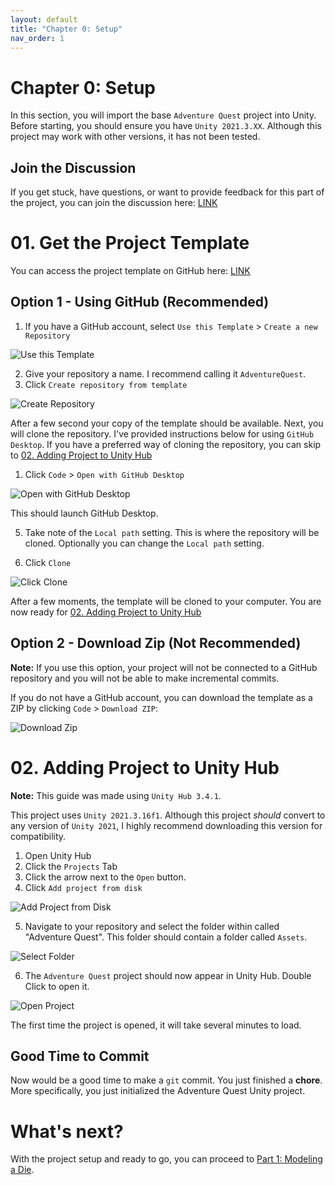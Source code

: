 ```yaml
---
layout: default
title: "Chapter 0: Setup"
nav_order: 1
---
```

# Chapter 0: Setup

In this section, you will import the base `Adventure Quest` project into Unity.
Before starting, you should ensure you have `Unity 2021.3.XX`. Although this
project may work with other versions, it has not been tested.

## Join the Discussion

If you get stuck, have questions, or want to provide feedback for this part of
the project, you can join the discussion here:
[LINK](https://github.com/CaptainCoderOrg/AdventureQuest-Unity-2021/discussions/2)

# 01. Get the Project Template

You can access the project template on GitHub here: [LINK](https://github.com/CaptainCoderOrg/AdventureQuest-Unity-2021/discussions/2)

## Option 1 - Using GitHub (Recommended)

1. If you have a GitHub account, select `Use this Template` > `Create a new Repository`

![Use this Template](imgs/00%20-%20Setup/00-UseTemplate.png)

2. Give your repository a name. I recommend calling it `AdventureQuest`.
3. Click `Create repository from template`

![Create Repository](imgs/00%20-%20Setup/02-CreateRepo.png)

After a few second your copy of the template should be available. Next, you will
clone the repository. I've provided instructions below for using `GitHub
Desktop`. If you have a preferred way of cloning the repository, you can skip to
[02. Adding Project to Unity Hub](#02-adding-project-to-unity-hub)

1.  Click `Code` > `Open with GitHub Desktop`

![Open with GitHub Desktop](imgs//00%20-%20Setup/03-OpenWithGHD.png)

This should launch GitHub Desktop.

5. Take note of the `Local path` setting. This is where the repository will be
   cloned. Optionally you can change the `Local path` setting. 

6. Click `Clone`

![Click Clone](imgs//00%20-%20Setup/04-ClickClone.png)

After a few moments, the template will be cloned to your computer. You are now
ready for [02. Adding Project to Unity Hub](#02-adding-project-to-unity-hub)

## Option 2 - Download Zip (Not Recommended)

**Note:** If you use this option, your project will not be connected to a GitHub
repository and you will not be able to make incremental commits.

If you do not have a GitHub account, you can download the template as a ZIP by
clicking `Code` > `Download ZIP`:

![Download Zip](imgs//00%20-%20Setup/01-DownloadZip.png)


# 02. Adding Project to Unity Hub

**Note:** This guide was made using `Unity Hub 3.4.1`.

This project uses `Unity 2021.3.16f1`. Although this project *should* convert to
any version of `Unity 2021`, I highly recommend downloading this version for
compatibility.

1. Open Unity Hub
2. Click the `Projects` Tab
3. Click the arrow next to the `Open` button.
4. Click `Add project from disk`

![Add Project from Disk](imgs//00%20-%20Setup/05-AddProject.png)

5. Navigate to your repository and select the folder within called "Adventure
   Quest". This folder should contain a folder called `Assets`.

![Select Folder](imgs//00%20-%20Setup/SelectFolder.gif)

6. The `Adventure Quest` project should now appear in Unity Hub. Double Click to open it.

![Open Project](imgs//00%20-%20Setup/07-OpenProject.png)

The first time the project is opened, it will take several minutes to load. 

## Good Time to Commit

Now would be a good time to make a `git` commit. You just finished a **chore**.
More specifically, you just initialized the Adventure Quest Unity project.

# What's next?

With the project setup and ready to go, you can proceed to [Part 1: Modeling a
Die](../01%20-%20Modeling%20a%20Die/README.md).

